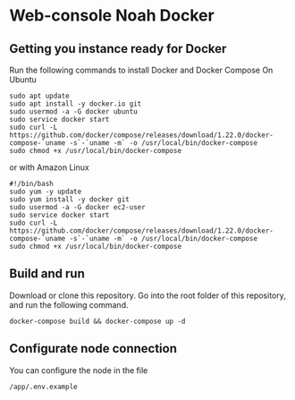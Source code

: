 # Web-console Noah Docker

## Getting you instance ready for Docker
Run the following commands to install Docker and Docker Compose
On Ubuntu
```
sudo apt update
sudo apt install -y docker.io git
sudo usermod -a -G docker ubuntu
sudo service docker start
sudo curl -L https://github.com/docker/compose/releases/download/1.22.0/docker-compose-`uname -s`-`uname -m` -o /usr/local/bin/docker-compose
sudo chmod +x /usr/local/bin/docker-compose
```
or with Amazon Linux
```
#!/bin/bash
sudo yum -y update
sudo yum install -y docker git
sudo usermod -a -G docker ec2-user
sudo service docker start
sudo curl -L https://github.com/docker/compose/releases/download/1.22.0/docker-compose-`uname -s`-`uname -m` -o /usr/local/bin/docker-compose
sudo chmod +x /usr/local/bin/docker-compose
```

## Build and run
Download or clone this repository. Go into the root folder of this repository, and run the following command.
```
docker-compose build && docker-compose up -d
```

## Configurate node connection
You can configure the node in the file
```
/app/.env.example
```
